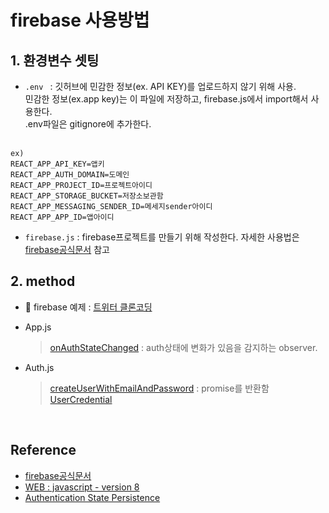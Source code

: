 # firebase 사용방법

## 1. 환경변수 셋팅

- `.env `
  : 깃허브에 민감한 정보(ex. API KEY)를 업로드하지 않기 위해 사용. <br/>
  민감한 정보(ex.app key)는 이 파일에 저장하고, firebase.js에서 import해서 사용한다. <br/>
  .env파일은 gitignore에 추가한다.<br/><br/>

```
ex)
REACT_APP_API_KEY=앱키
REACT_APP_AUTH_DOMAIN=도메인
REACT_APP_PROJECT_ID=프로젝트아이디
REACT_APP_STORAGE_BUCKET=저장소보관함
REACT_APP_MESSAGING_SENDER_ID=메세지sender아이디
REACT_APP_APP_ID=앱아이디
```

- `firebase.js`
  : firebase프로젝트를 만들기 위해 작성한다. 자세한 사용법은 [firebase공식문서](https://firebase.google.com/docs/web/setup?hl=ko) 참고 <br/>
  
## 2. method
- 🔗 firebase 예제 : [트위터 클론코딩](https://github.com/sukyoungshin/twitter-clone) <br>
- App.js<br/>

  > [onAuthStateChanged](https://firebase.google.com/docs/reference/js/v8/firebase.auth.Auth?authuser=0#onauthstatechanged) : auth상태에 변화가 있음을 감지하는 observer. <br/>

- Auth.js<br/>
  > [createUserWithEmailAndPassword](https://firebase.google.com/docs/reference/js/v8/firebase.auth.Auth?authuser=0#createuserwithemailandpassword) : promise를 반환함<br/> 
  > [UserCredential](https://firebase.google.com/docs/reference/js/v8/firebase.auth?authuser=0#usercredential)<br/>

<br>

## Reference

- [firebase공식문서](https://firebase.google.com/docs/web/setup?hl=ko)
- [WEB : javascript - version 8](https://firebase.google.com/docs/reference/js/v8/firebase.auth.Auth?authuser=0#setpersistence)
- [Authentication State Persistence](https://firebase.google.com/docs/auth/web/auth-state-persistence#web-version-8)

